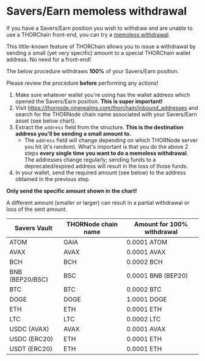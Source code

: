 # Savers/Earn memoless withdrawal

If you have a Savers/Earn position you wish to withdraw and are unable to use a
THORChain front-end, you can try a [memoless withdrawal].

This little-known feature of THORChain allows you to issue a withdrawal by
sending a small (yet very specific) amount to a special THORChain wallet
address.  No need for a front-end!

<div class="warning">
The below procedure withdraws <strong>100%</strong> of your Savers/Earn position.
<p></p>
Please review the procedure <strong>before</strong> performing any actions!
</div>

1. Make sure whatever wallet you're using has the wallet address which opened the Savers/Earn position.  **This is super important!**
1. Visit <https://thornode.ninerealms.com/thorchain/inbound_addresses> and search for the THORNode chain name associated with your Savers/Earn asset (see below chart).
1. Extract the `address` field from the structure.  **This is the destination address you'll be sending a small amount to.**
   - The `address` field will change depending on which THORNode server you hit (it's random).  What's important is that you do the above 2 steps **every single time you want to do a memoless withdrawal**.  The addresses change regularly; sending funds to a deprecated/expired address will result in the loss of those funds.
1. In your wallet, send the required amount (see below) to the address obtained in the previous step.

<div class="warning">
<strong>Only send the specific amount shown in the chart!</strong>
<p></p>
A different amount (smaller or larger) can result in a partial withdrawal
or loss of the sent amount.
</div>

| Savers Vault     | THORNode chain name | Amount for 100% withdrawal |
| ---------------- | ------------------- | -------------------------- |
| ATOM             | GAIA                | 0.0001 ATOM                |
| AVAX             | AVAX                | 0.0001 AVAX                |
| BCH              | BCH                 | 0.0002 BCH                 |
| BNB (BEP20/BSC)  | BSC                 | 0.0001 BNB (BEP20)         |
| BTC              | BTC                 | 0.0002 BTC                 |
| DOGE             | DOGE                | 1.0001 DOGE                |
| ETH              | ETH                 | 0.0001 ETH                 |
| LTC              | LTC                 | 0.0002 LTC                 |
| USDC (AVAX)      | AVAX                | 0.0001 AVAX                |
| USDC (ERC20)     | ETH                 | 0.0001 ETH                 |
| USDT (ERC20)     | ETH                 | 0.0001 ETH                 |

[memoless withdrawal]: https://dev.thorchain.org/saving-guide/quickstart-guide.html#basic-mechanics
